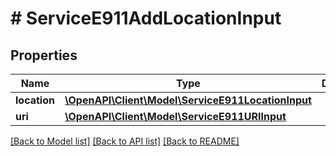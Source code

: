 # # ServiceE911AddLocationInput

## Properties

Name | Type | Description | Notes
------------ | ------------- | ------------- | -------------
**location** | [**\OpenAPI\Client\Model\ServiceE911LocationInput**](ServiceE911LocationInput.md) |  | [optional]
**uri** | [**\OpenAPI\Client\Model\ServiceE911URIInput**](ServiceE911URIInput.md) |  | [optional]

[[Back to Model list]](../../README.md#models) [[Back to API list]](../../README.md#endpoints) [[Back to README]](../../README.md)

